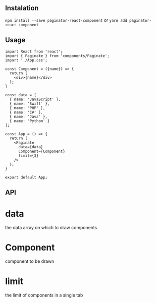 ## Instalation
`npm install --save paginator-react-component` or
`yarn add paginator-react-component`


## Usage
```
import React from 'react';
import { Paginate } from 'components/Paginate';
import './App.css';

const Component = ({name}) => {
  return (
    <div>{name}</div>
  );
}

const data = [
  { name: 'JavaScript' },
  { name: 'Swift' },
  { name: 'PHP' },
  { name: 'C#' },
  { name: 'Java' },
  { name: 'Python' }
];

const App = () => {
  return (
    <Paginate
      data={data}
      Component={Component}
      limit={3}
    />
  );
}

export default App;
```
## API
# data
the data array on which to draw components

# Component
component to be drawn

# limit
the limit of components in a single tab





